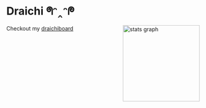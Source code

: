 # Draichi  ᖗᵔ‸ᵔᖘ

<img src="https://github-readme-stats.vercel.app/api?show_icons=true&include_all_commits=true&count_private=true&disable_animations=false&theme=cobalt&locale=en&hide_border=true&username=Draichi" height="200" alt="stats graph" align="right"  />

<div align="left">
 
 
 Checkout my [draichiboard](https://draichiboard.com?utm_source=github)
 
 

 
</div>
 


